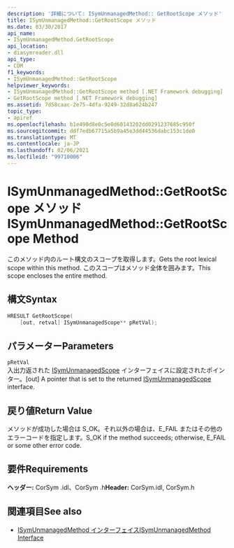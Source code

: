 ```yaml
---
description: '詳細について: ISymUnmanagedMethod:: GetRootScope メソッド'
title: ISymUnmanagedMethod::GetRootScope メソッド
ms.date: 03/30/2017
api_name:
- ISymUnmanagedMethod.GetRootScope
api_location:
- diasymreader.dll
api_type:
- COM
f1_keywords:
- ISymUnmanagedMethod::GetRootScope
helpviewer_keywords:
- ISymUnmanagedMethod::GetRootScope method [.NET Framework debugging]
- GetRootScope method [.NET Framework debugging]
ms.assetid: 7d58caac-2e75-4dfa-9249-32d8a624b247
topic_type:
- apiref
ms.openlocfilehash: b1e490d8e0c5e0d60143202dd0291237685c950f
ms.sourcegitcommit: ddf7edb67715a5b9a45e3dd44536dabc153c1de0
ms.translationtype: MT
ms.contentlocale: ja-JP
ms.lasthandoff: 02/06/2021
ms.locfileid: "99710006"
---
```

# <a name="isymunmanagedmethodgetrootscope-method"></a><span data-ttu-id="27b79-103">ISymUnmanagedMethod::GetRootScope メソッド</span><span class="sxs-lookup"><span data-stu-id="27b79-103">ISymUnmanagedMethod::GetRootScope Method</span></span>

<span data-ttu-id="27b79-104">このメソッド内のルート構文のスコープを取得します。</span><span class="sxs-lookup"><span data-stu-id="27b79-104">Gets the root lexical scope within this method.</span></span> <span data-ttu-id="27b79-105">このスコープはメソッド全体を囲みます。</span><span class="sxs-lookup"><span data-stu-id="27b79-105">This scope encloses the entire method.</span></span>  
  
## <a name="syntax"></a><span data-ttu-id="27b79-106">構文</span><span class="sxs-lookup"><span data-stu-id="27b79-106">Syntax</span></span>  
  
```cpp  
HRESULT GetRootScope(  
    [out, retval] ISymUnmanagedScope** pRetVal);  
```  
  
## <a name="parameters"></a><span data-ttu-id="27b79-107">パラメーター</span><span class="sxs-lookup"><span data-stu-id="27b79-107">Parameters</span></span>  

 `pRetVal`  
 <span data-ttu-id="27b79-108">入出力返された [ISymUnmanagedScope](isymunmanagedscope-interface.md) インターフェイスに設定されたポインター。</span><span class="sxs-lookup"><span data-stu-id="27b79-108">[out] A pointer that is set to the returned [ISymUnmanagedScope](isymunmanagedscope-interface.md) interface.</span></span>  
  
## <a name="return-value"></a><span data-ttu-id="27b79-109">戻り値</span><span class="sxs-lookup"><span data-stu-id="27b79-109">Return Value</span></span>  

 <span data-ttu-id="27b79-110">メソッドが成功した場合は S_OK。それ以外の場合は、E_FAIL またはその他のエラーコードを指定します。</span><span class="sxs-lookup"><span data-stu-id="27b79-110">S_OK if the method succeeds; otherwise, E_FAIL or some other error code.</span></span>  
  
## <a name="requirements"></a><span data-ttu-id="27b79-111">要件</span><span class="sxs-lookup"><span data-stu-id="27b79-111">Requirements</span></span>  

 <span data-ttu-id="27b79-112">**ヘッダー:** CorSym .idl、CorSym .h</span><span class="sxs-lookup"><span data-stu-id="27b79-112">**Header:** CorSym.idl, CorSym.h</span></span>  
  
## <a name="see-also"></a><span data-ttu-id="27b79-113">関連項目</span><span class="sxs-lookup"><span data-stu-id="27b79-113">See also</span></span>

- [<span data-ttu-id="27b79-114">ISymUnmanagedMethod インターフェイス</span><span class="sxs-lookup"><span data-stu-id="27b79-114">ISymUnmanagedMethod Interface</span></span>](isymunmanagedmethod-interface.md)

